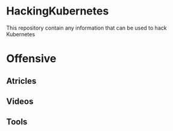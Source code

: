 # HackingKubernetes
This repository contain any information that can be used to hack Kubernetes

# Offensive

## Atricles

## Videos  
## Tools
